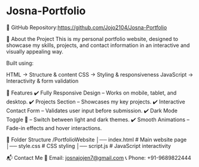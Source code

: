 # Josna-Portfolio
🔗 GitHub Repository:https://github.com/Jojo2104/Josna-Portfolio

📖 About the Project
This is my personal portfolio website, designed to showcase my skills, projects, and contact information in an interactive and visually appealing way.

Built using:

HTML → Structure & content
CSS → Styling & responsiveness
JavaScript → Interactivity & form validation

🎨 Features
✔️ Fully Responsive Design – Works on mobile, tablet, and desktop.
✔️ Projects Section – Showcases my key projects.
✔️ Interactive Contact Form – Validates user input before submission.
✔️ Dark Mode Toggle 🌙 – Switch between light and dark themes.
✔️ Smooth Animations – Fade-in effects and hover interactions.

📂 Folder Structure
/PortfolioWebsite
│── index.html  # Main website page
│── style.css   # CSS styling
│── script.js   # JavaScript interactivity

📬 Contact Me
📧 Email: josnajojen7@gmail.com
📞 Phone: +91-9689822444

